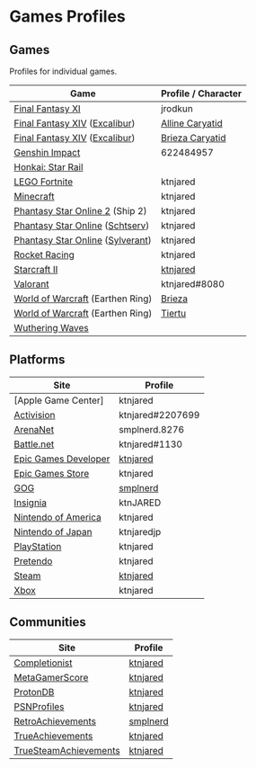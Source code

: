 # Games Profiles

## Games

Profiles for individual games.

| Game                                 | Profile / Character             |
| ------------------------------------ | ------------------------------- |
| [Final Fantasy XI]                   | jrodkun                         |
| [Final Fantasy XIV] ([Excalibur])    | [Alline Caryatid][Alline-FFXIV] |
| [Final Fantasy XIV] ([Excalibur])    | [Brieza Caryatid][Brieza-FFXIV] |
| [Genshin Impact]                     | 622484957                       |
| [Honkai: Star Rail]                  |                                 |
| [LEGO Fortnite]                      | ktnjared                        |
| [Minecraft]                          | ktnjared                        |
| [Phantasy Star Online 2] (Ship 2)    | ktnjared                        |
| [Phantasy Star Online] ([Schtserv])  | ktnjared                        |
| [Phantasy Star Online] ([Sylverant]) | ktnjared                        |
| [Rocket Racing]                      | ktnjared                        |
| [Starcraft II]                       | [ktnjared][ktnjared-SC2]        |
| [Valorant]                           | ktnjared#8080                   |
| [World of Warcraft] (Earthen Ring)   | [Brieza][Brieza-WOW]            |
| [World of Warcraft] (Earthen Ring)   | [Tiertu][Tiertu-WOW]            |
| [Wuthering Waves]                    |                                 |

## Platforms

| Site                   | Profile                           |
| ---------------------- | --------------------------------- |
| [Apple Game Center]    | ktnjared                          |
| [Activision]           | ktnjared#2207699                  |
| [ArenaNet]             | smplnerd.8276                     |
| [Battle.net]           | ktnjared#1130                     |
| [Epic Games Developer] | [ktnjared][ktnjared-EpicGamesDev] |
| [Epic Games Store]     | ktnjared                          |
| [GOG]                  | [smplnerd][smplnerd-GOG]          |
| [Insignia]             | ktnJARED                          |
| [Nintendo of America]  | ktnjared                          |
| [Nintendo of Japan]    | ktnjaredjp                        |
| [PlayStation]          | ktnjared                          |
| [Pretendo]             | ktnjared                          |
| [Steam]                | [ktnjared][ktnjared-Steam]        |
| [Xbox]                 | ktnjared                          |

## Communities

| Site                    | Profile                                    |
| ----------------------- | ------------------------------------------ |
| [Completionist]         | [ktnjared][ktnjared-Completionist]         |
| [MetaGamerScore]        | [ktnjared][ktnjared-MetaGameScore]         |
| [ProtonDB]              | [ktnjared][ktnjared-ProtonDB]              |
| [PSNProfiles]           | [ktnjared][ktnjared-PSNProfiles]           |
| [RetroAchievements]     | [smplnerd][smplnerd-RetroAchievements]     |
| [TrueAchievements]      | [ktnjared][ktnjared-TrueAchievements]      |
| [TrueSteamAchievements] | [ktnjared][ktnjared-TrueSteamAchievements] |

<!-- ## Games -->
[Alline-FFXIV]: https://na.finalfantasyxiv.com/lodestone/character/32653269
[Brieza-FFXIV]: https://na.finalfantasyxiv.com/lodestone/character/26882430
[Brieza-WOW]: https://worldofwarcraft.blizzard.com/character/us/earthen-ring/Brieza
[Excalibur]: https://ffxiv.gamerescape.com/wiki/Excalibur_(Server)
[Final Fantasy XI]: http://www.playonline.com/ff11us/index.shtml
[Final Fantasy XIV]: https://www.finalfantasyxiv.com/
[ktnjared-SC2]: https://starcraft2.blizzard.com/profile/1/1/601736
[Minecraft]: https://www.minecraft.net/
[Phantasy Star Online 2]: https://pso2.com/
[Phantasy Star Online]: https://en.wikipedia.org/wiki/Phantasy_Star_Online
[Schtserv]: https://schtserv.com/
[Starcraft II]: https://starcraft2.blizzard.com/
[Sylverant]: https://sylverant.net/
[Tiertu-WOW]: https://worldofwarcraft.blizzard.com/character/us/earthen-ring/Tiertu
[World of Warcraft]: https://worldofwarcraft.blizzard.com/
[Rocket Racing]: https://www.fortnite.com/@epic/rocket-racing
[LEGO Fortnite]: https://www.fortnite.com/@epic/lego-fortnite
[Valorant]: https://playvalorant.com/
[Wuthering Waves]: https://wutheringwaves.kurogames.com/
[Genshin Impact]: https://genshin.hoyoverse.com/
[Honkai: Star Rail]: https://hsr.hoyoverse.com/

<!-- ## Platforms Links -->
[Activision]: https://www.callofduty.com/
[ArenaNet]: https://www.arena.net/
[Battle.net]: https://battle.net/
[Epic Games Developer]: https://dev.epicgames.com/
[Epic Games Store]: https://store.epicgames.com/
[GOG]: https://www.gog.com/
[Insignia]: https://insignia.live/
[ktnjared-EpicGamesDev]: https://dev.epicgames.com/community/profile/v1dGX/ktnjared
[ktnjared-Steam]: https://steamcommunity.com/id/ktnjared/
[Nintendo of America]: https://www.nintendo.com/
[Nintendo of Japan]: https://www.nintendo.co.jp/
[PlayStation]: https://www.playstation.com/
[Pretendo]: https://pretendo.network/
[smplnerd-GOG]: https://www.gog.com/u/smplnerd
[Steam]: https://steampowered.com/
[Xbox]: https://www.xbox.com/
[Hoyoverse]: https://www.hoyoverse.com/

<!-- ## Communities Links -->
[Completionist]: https://completionist.me/
[ktnjared-Completionist]: https://completionist.me/steam/profile/76561198026998831
[ktnjared-MetaGameScore]: https://metagamerscore.com/profile/28701
[ktnjared-ProtonDB]: https://www.protondb.com/users/948902269
[ktnjared-PSNProfiles]: https://psnprofiles.com/ktnJARED
[ktnjared-TrueAchievements]: https://www.trueachievements.com/gamer/ktnjared
[ktnjared-TrueSteamAchievements]: https://truesteamachievements.com/gamer/ktnjared
[MetaGamerScore]: https://metagamerscore.com/
[ProtonDB]: https://www.protondb.com
[PSNProfiles]: https://psnprofiles.com/
[RetroAchievements]: https://retroachievements.org/
[smplnerd-RetroAchievements]: https://retroachievements.org/user/smplnerd
[TrueAchievements]: https://www.trueachievements.com/
[TrueSteamAchievements]: https://truesteamachievements.com/
